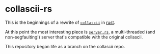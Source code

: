 # collascii-rs

This is the beginnings of a rewrite of [`collascii`](https://github.com/olin/collascii) in [rust](https://www.rust-lang.org/).

At this point the most interesting piece is [`server.rs`](src/bin/server.rs), a multi-threaded (and non-segfaulting!) server that's compatible with the original collascii.

This repository began life as a branch on the collascii repo.
